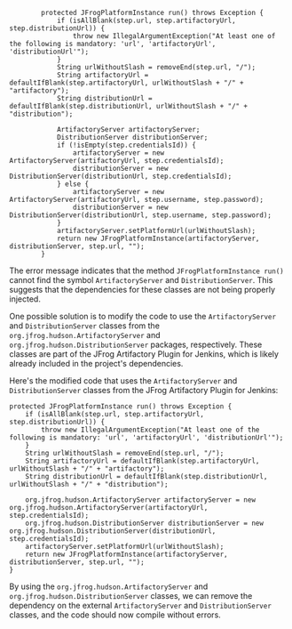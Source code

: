 ```
        protected JFrogPlatformInstance run() throws Exception {
            if (isAllBlank(step.url, step.artifactoryUrl, step.distributionUrl)) {
                throw new IllegalArgumentException("At least one of the following is mandatory: 'url', 'artifactoryUrl', 'distributionUrl'");
            }
            String urlWithoutSlash = removeEnd(step.url, "/");
            String artifactoryUrl = defaultIfBlank(step.artifactoryUrl, urlWithoutSlash + "/" + "artifactory");
            String distributionUrl = defaultIfBlank(step.distributionUrl, urlWithoutSlash + "/" + "distribution");

            ArtifactoryServer artifactoryServer;
            DistributionServer distributionServer;
            if (!isEmpty(step.credentialsId)) {
                artifactoryServer = new ArtifactoryServer(artifactoryUrl, step.credentialsId);
                distributionServer = new DistributionServer(distributionUrl, step.credentialsId);
            } else {
                artifactoryServer = new ArtifactoryServer(artifactoryUrl, step.username, step.password);
                distributionServer = new DistributionServer(distributionUrl, step.username, step.password);
            }
            artifactoryServer.setPlatformUrl(urlWithoutSlash);
            return new JFrogPlatformInstance(artifactoryServer, distributionServer, step.url, "");
        }
```

The error message indicates that the method `JFrogPlatformInstance run()` cannot find the symbol `ArtifactoryServer` and `DistributionServer`. This suggests that the dependencies for these classes are not being properly injected.


One possible solution is to modify the code to use the `ArtifactoryServer` and `DistributionServer` classes from the `org.jfrog.hudson.ArtifactoryServer` and `org.jfrog.hudson.DistributionServer` packages, respectively. These classes are part of the JFrog Artifactory Plugin for Jenkins, which is likely already included in the project's dependencies.

Here's the modified code that uses the `ArtifactoryServer` and `DistributionServer` classes from the JFrog Artifactory Plugin for Jenkins:
```
protected JFrogPlatformInstance run() throws Exception {
    if (isAllBlank(step.url, step.artifactoryUrl, step.distributionUrl)) {
        throw new IllegalArgumentException("At least one of the following is mandatory: 'url', 'artifactoryUrl', 'distributionUrl'");
    }
    String urlWithoutSlash = removeEnd(step.url, "/");
    String artifactoryUrl = defaultIfBlank(step.artifactoryUrl, urlWithoutSlash + "/" + "artifactory");
    String distributionUrl = defaultIfBlank(step.distributionUrl, urlWithoutSlash + "/" + "distribution");

    org.jfrog.hudson.ArtifactoryServer artifactoryServer = new org.jfrog.hudson.ArtifactoryServer(artifactoryUrl, step.credentialsId);
    org.jfrog.hudson.DistributionServer distributionServer = new org.jfrog.hudson.DistributionServer(distributionUrl, step.credentialsId);
    artifactoryServer.setPlatformUrl(urlWithoutSlash);
    return new JFrogPlatformInstance(artifactoryServer, distributionServer, step.url, "");
}
```
By using the `org.jfrog.hudson.ArtifactoryServer` and `org.jfrog.hudson.DistributionServer` classes, we can remove the dependency on the external `ArtifactoryServer` and `DistributionServer` classes, and the code should now compile without errors.